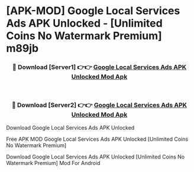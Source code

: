 # [APK-MOD] Google Local Services Ads APK Unlocked - [Unlimited Coins No Watermark Premium] m89jb



<div align="center">
<h3>🔴 Download [Server1] 👉👉 <a href="https://momento.my/?title=Google_Local_Services_Ads_APK_Unlocked">Google Local Services Ads APK Unlocked Mod Apk</a></h3><br>

<h3>🔴 Download [Server2] 👉👉 <a href="https://momento.my/?title=Google_Local_Services_Ads_APK_Unlocked">Google Local Services Ads APK Unlocked Mod Apk</a></h3>
</div>



Download Google Local Services Ads APK Unlocked 

Free APK MOD Google Local Services Ads APK Unlocked [Unlimited Coins No Watermark Premium]

Download Google Local Services Ads APK Unlocked [Unlimited Coins No Watermark Premium] Mod For Android
